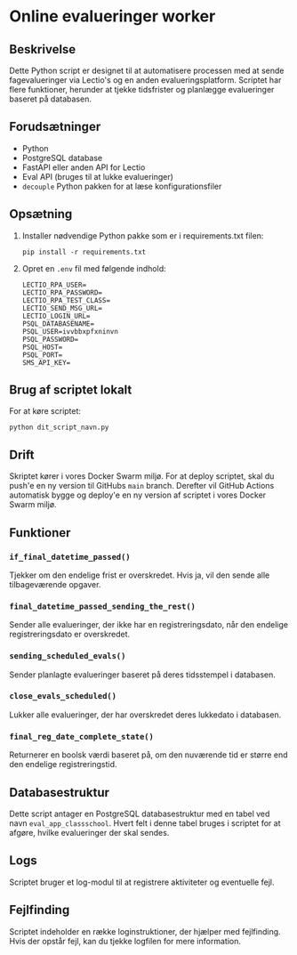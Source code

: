 # Online evalueringer worker

## Beskrivelse

Dette Python script er designet til at automatisere processen med at sende fagevalueringer via Lectio's og en anden evalueringsplatform. Scriptet har flere funktioner, herunder at tjekke tidsfrister og planlægge evalueringer baseret på databasen.

## Forudsætninger

- Python
- PostgreSQL database
- FastAPI eller anden API for Lectio
- Eval API (bruges til at lukke evalueringer)
- `decouple` Python pakken for at læse konfigurationsfiler

## Opsætning

1. Installer nødvendige Python pakke som er i requirements.txt filen:

    ```
    pip install -r requirements.txt
    ```



2. Opret en `.env` fil med følgende indhold:

    ```
    LECTIO_RPA_USER= 
    LECTIO_RPA_PASSWORD= 
    LECTIO_RPA_TEST_CLASS= 
    LECTIO_SEND_MSG_URL= 
    LECTIO_LOGIN_URL= 
    PSQL_DATABASENAME=
    PSQL_USER=ivvbbxpfxninvn
    PSQL_PASSWORD=
    PSQL_HOST=
    PSQL_PORT=
    SMS_API_KEY=
    ```

## Brug af scriptet lokalt

For at køre scriptet:

```
python dit_script_navn.py
```

## Drift

Skriptet kører i vores Docker Swarm miljø. For at deploy scriptet, skal du push'e en ny version til GitHubs `main` branch. Derefter vil GitHub Actions automatisk bygge og deploy'e en ny version af scriptet i vores Docker Swarm miljø.


## Funktioner

### `if_final_datetime_passed()`

Tjekker om den endelige frist er overskredet. Hvis ja, vil den sende alle tilbageværende opgaver.

### `final_datetime_passed_sending_the_rest()`

Sender alle evalueringer, der ikke har en registreringsdato, når den endelige registreringsdato er overskredet.

### `sending_scheduled_evals()`

Sender planlagte evalueringer baseret på deres tidsstempel i databasen.

### `close_evals_scheduled()`

Lukker alle evalueringer, der har overskredet deres lukkedato i databasen.

### `final_reg_date_complete_state()`

Returnerer en boolsk værdi baseret på, om den nuværende tid er større end den endelige registreringstid.

## Databasestruktur

Dette script antager en PostgreSQL databasestruktur med en tabel ved navn `eval_app_classschool`. Hvert felt i denne tabel bruges i scriptet for at afgøre, hvilke evalueringer der skal sendes.

## Logs

Scriptet bruger et log-modul til at registrere aktiviteter og eventuelle fejl.

## Fejlfinding

Scriptet indeholder en række loginstruktioner, der hjælper med fejlfinding. Hvis der opstår fejl, kan du tjekke logfilen for mere information.